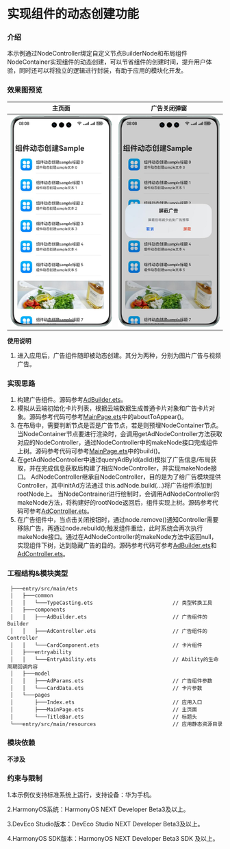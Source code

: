 # 实现组件的动态创建功能

### 介绍

本示例通过NodeController绑定自定义节点BuilderNode和布局组件NodeContainer实现组件的动态创建，可以节省组件的创建时间，提升用户体验，同时还可以将独立的逻辑进行封装，有助于应用的模块化开发。

### 效果图预览
| 主页面                                  | 广告关闭弹窗                                  |
|--------------------------------------|-----------------------------------------|
| ![](screenshots/device/MainPage.png) | ![](screenshots/device/CloseDialog.png) |

**使用说明**

1. 进入应用后，广告组件随即被动态创建。其分为两种，分别为图片广告与视频广告。

### 实现思路

1. 构建广告组件。源码参考[AdBuilder.ets](./entry/src/main/ets/components/AdBuilder.ets)。
2. 模拟从云端初始化卡片列表，根据云端数据生成普通卡片对象和广告卡片对象。源码参考代码可参考[MainPage.ets](./entry/src/main/ets/pages/MainPage.ets)中的aboutToAppear()。
3. 在布局中，需要判断节点是否是广告节点，若是则预埋NodeContainer节点。当NodeContainer节点要进行渲染时，会调用getAdNodeController方法获取对应的NodeController，通过NodeController中的makeNode接口完成组件上树。源码参考代码可参考[MainPage.ets](./entry/src/main/ets/pages/MainPage.ets)中的build()。
4. 在getAdNodeController中通过queryAdById(adId)模拟了广告信息/布局获取，并在完成信息获取后构建了相应NodeController，并实现makeNode接口。 AdNodeController继承自NodeController，目的是为了给广告模块提供Controller，其中initAd方法通过 this.adNode.build(…)将广告组件添加到rootNode上。
   当NodeContrainer进行绘制时，会调用AdNodeController的makeNode方法，将构建好的rootNode返回后，组件实现上树。源码参考代码可参考[AdController.ets](./entry/src/main/ets/components/AdController.ets)。
5. 在广告组件中，当点击关闭按钮时，通过node.remove()通知Controller需要移除广告，再通过node.rebuild();触发组件重绘，此时系统会再次执行makeNode接口。通过在AdNodeController的makeNode方法中返回null，实现组件下树，达到隐藏广告的目的。源码参考代码可参考[AdBuilder.ets](./entry/src/main/ets/components/AdBuilder.ets)和[AdController.ets](./entry/src/main/ets/components/AdController.ets)。

### 工程结构&模块类型

   ```
    ├───entry/src/main/ets                             
    │   ├───common
    │   │   └───TypeCasting.ets                          // 类型转换工具
    │   ├───components
    │   │   ├───AdBuilder.ets                            // 广告组件的Builder
    │   │   ├───AdController.ets                         // 广告组件的Controller
    │   │   └───CardComponent.ets                        // 卡片组件
    │   ├───entryability
    │   │   └───EntryAbility.ets                         // Ability的生命周期回调内容
    │   ├───model
    │   │   ├───AdParams.ets                             // 广告组件参数
    │   │   └───CardData.ets                             // 卡片参数
    │   └───pages
    │       ├───Index.ets                                // 应用入口
    │       ├───MainPage.ets                             // 主页面
    │       └───TitleBar.ets                             // 标题头
    └───entry/src/main/resources                         // 应用静态资源目录
   ```

### 模块依赖

**不涉及**

### 约束与限制

1.本示例仅支持标准系统上运行，支持设备：华为手机。

2.HarmonyOS系统：HarmonyOS NEXT Developer Beta3及以上。

3.DevEco Studio版本：DevEco Studio NEXT Developer Beta3及以上。

4.HarmonyOS SDK版本：HarmonyOS NEXT Developer Beta3 SDK 及以上。